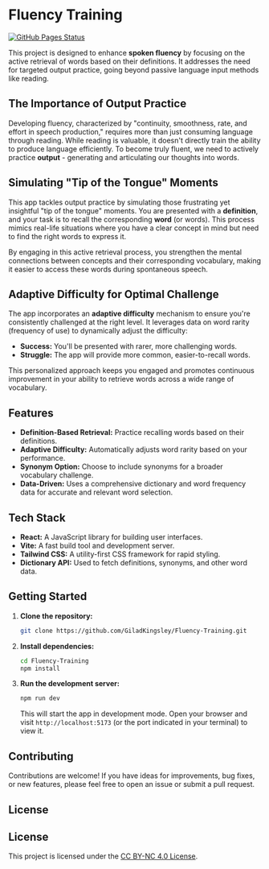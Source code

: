 # Fluency Training

[![GitHub Pages Status](https://img.shields.io/github/deployments/GiladKingsley/Fluency-Training/github-pages?label=GitHub%20Pages&logo=github)](https://giladkingsley.github.io/Fluency-Training/)

This project is designed to enhance **spoken fluency** by focusing on the active retrieval of words based on their definitions. It addresses the need for targeted output practice, going beyond passive language input methods like reading.

## The Importance of Output Practice

Developing fluency, characterized by "continuity, smoothness, rate, and effort in speech production," requires more than just consuming language through reading. While reading is valuable, it doesn't directly train the ability to produce language efficiently. To become truly fluent, we need to actively practice **output** - generating and articulating our thoughts into words.

## Simulating "Tip of the Tongue" Moments

This app tackles output practice by simulating those frustrating yet insightful "tip of the tongue" moments. You are presented with a **definition**, and your task is to recall the corresponding **word** (or words). This process mimics real-life situations where you have a clear concept in mind but need to find the right words to express it.

By engaging in this active retrieval process, you strengthen the mental connections between concepts and their corresponding vocabulary, making it easier to access these words during spontaneous speech.

## Adaptive Difficulty for Optimal Challenge

The app incorporates an **adaptive difficulty** mechanism to ensure you're consistently challenged at the right level. It leverages data on word rarity (frequency of use) to dynamically adjust the difficulty:

*   **Success:** You'll be presented with rarer, more challenging words.
*   **Struggle:** The app will provide more common, easier-to-recall words.

This personalized approach keeps you engaged and promotes continuous improvement in your ability to retrieve words across a wide range of vocabulary.

## Features

*   **Definition-Based Retrieval:** Practice recalling words based on their definitions.
*   **Adaptive Difficulty:** Automatically adjusts word rarity based on your performance.
*   **Synonym Option:** Choose to include synonyms for a broader vocabulary challenge.
*   **Data-Driven:** Uses a comprehensive dictionary and word frequency data for accurate and relevant word selection.

## Tech Stack

*   **React:** A JavaScript library for building user interfaces.
*   **Vite:** A fast build tool and development server.
*   **Tailwind CSS:** A utility-first CSS framework for rapid styling.
*   **Dictionary API:** Used to fetch definitions, synonyms, and other word data.

## Getting Started

1. **Clone the repository:**

    ```bash
    git clone https://github.com/GiladKingsley/Fluency-Training.git
    ```

2. **Install dependencies:**

    ```bash
    cd Fluency-Training
    npm install
    ```

3. **Run the development server:**

    ```bash
    npm run dev
    ```

    This will start the app in development mode. Open your browser and visit `http://localhost:5173` (or the port indicated in your terminal) to view it.

## Contributing

Contributions are welcome! If you have ideas for improvements, bug fixes, or new features, please feel free to open an issue or submit a pull request.

## License

## License

This project is licensed under the [CC BY-NC 4.0 License](LICENSE.md).
